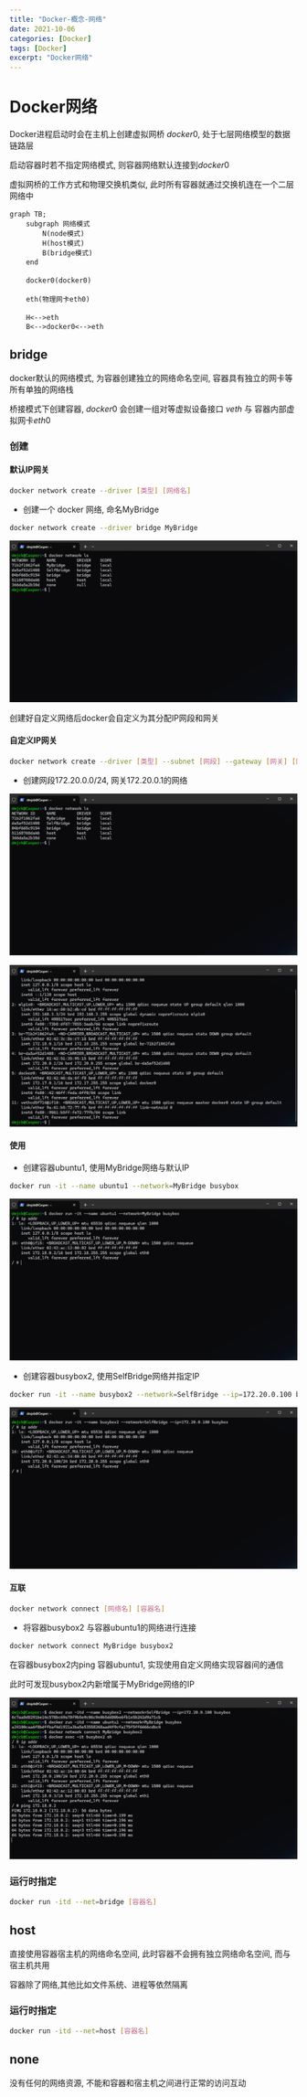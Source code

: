 ```yaml
---
title: "Docker-概念-网络"
date: 2021-10-06
categories: [Docker]
tags: [Docker]
excerpt: "Docker网络"
---
```


# Docker网络

Docker进程启动时会在主机上创建虚拟网桥 $docker0$, 处于七层网络模型的数据链路层

启动容器时若不指定网络模式, 则容器网络默认连接到$docker0$

虚拟网桥的工作方式和物理交换机类似, 此时所有容器就通过交换机连在一个二层网络中

```mermaid
graph TB;
    subgraph 网络模式
        N(node模式)
        H(host模式)
        B(bridge模式)
    end

    docker0(docker0)

    eth(物理网卡eth0)

    H<-->eth
    B<-->docker0<-->eth
```

## bridge

docker默认的网络模式, 为容器创建独立的网络命名空间, 容器具有独立的网卡等所有单独的网络栈

桥接模式下创建容器, $docker0$ 会创建一组对等虚拟设备接口 $veth$ 与 容器内部虚拟网卡$eth0$

### 创建

#### 默认IP网关

```sh
docker network create --driver [类型] [网络名]
```

- 创建一个 docker 网络, 命名MyBridge

```sh
docker network create --driver bridge MyBridge
```

![](https://raw.githubusercontent.com/dmjcb/SelfImgur/main/20241021182340.png)

创建好自定义网络后docker会自定义为其分配IP网段和网关

#### 自定义IP网关

```sh
docker network create --driver [类型] --subnet [网段] --gateway [网关] [网络名]
```

- 创建网段172.20.0.0/24, 网关172.20.0.1的网络

![](https://raw.githubusercontent.com/dmjcb/SelfImgur/main/20241021182432.png)

![](https://raw.githubusercontent.com/dmjcb/SelfImgur/main/20241021182413.png)

#### 使用

- 创建容器ubuntu1, 使用MyBridge网络与默认IP

```sh
docker run -it --name ubuntu1 --network=MyBridge busybox
```

![](https://raw.githubusercontent.com/dmjcb/SelfImgur/main/20241021182543.png)

- 创建容器busybox2, 使用SelfBridge网络并指定IP

```sh
docker run -it --name busybox2 --network=SelfBridge --ip=172.20.0.100 busybox
```

![](https://raw.githubusercontent.com/dmjcb/SelfImgur/main/20241021182622.png)

#### 互联

```sh
docker network connect [网络名] [容器名]
```

- 将容器busybox2 与容器ubuntu1的网络进行连接

```sh
docker network connect MyBridge busybox2
```

在容器busybox2内ping 容器ubuntu1, 实现使用自定义网络实现容器间的通信

此时可发现busybox2内新增属于MyBridge网络的IP

![](https://raw.githubusercontent.com/dmjcb/SelfImgur/main/20241021182805.png)

### 运行时指定

```sh
docker run -itd --net=bridge [容器名]
```

## host

直接使用容器宿主机的网络命名空间, 此时容器不会拥有独立网络命名空间, 而与宿主机共用

容器除了网络,其他比如文件系统、进程等依然隔离

### 运行时指定

```sh
docker run -itd --net=host [容器名]
``` 

## none

没有任何的网络资源, 不能和容器和宿主机之间进行正常的访问互动
